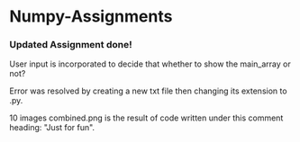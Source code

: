 # Numpy-Assignments
### Updated Assignment done!

 
 
User input is incorporated to decide that whether to show the main_array or not?

Error was resolved by creating a new txt file then changing its extension to .py.

10 images combined.png is the result of code written under this comment heading: "Just for fun".
